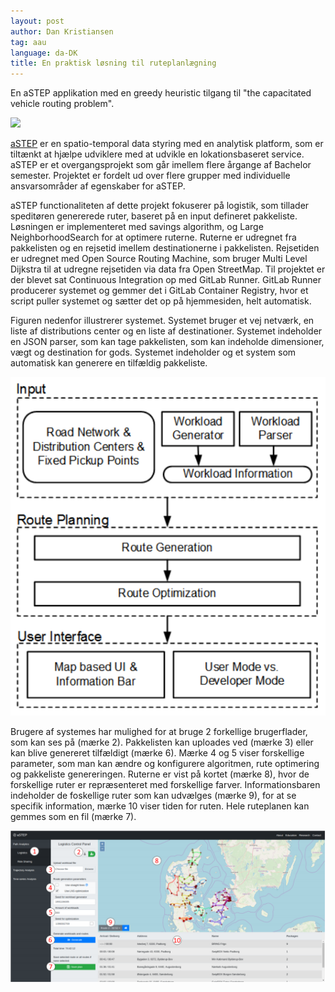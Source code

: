 ```yaml
---
layout: post
author: Dan Kristiansen
tag: aau
language: da-DK
title: En praktisk løsning til ruteplanlægning
---
```


En aSTEP applikation med en greedy heuristic tilgang til "the capacitated vehicle routing problem".

<img src="https://astep.cs.aau.dk/assets/img/framework.svg" class="img-fluid">


<a href="https://astep.cs.aau.dk">aSTEP</a> er en spatio-temporal data styring med en analytisk platform, som er tiltænkt at hjælpe udviklere med at udvikle en lokationsbaseret service. aSTEP er et overgangsprojekt som går imellem flere årgange af Bachelor semester. Projektet er fordelt ud over flere grupper med individuelle ansvarsområder af egenskaber for aSTEP.

aSTEP functionaliteten af dette projekt fokuserer på logistik, som tillader speditøren genererede ruter, baseret på en input defineret pakkeliste. Løsningen er implementeret med savings algorithm, og Large NeighborhoodSearch for at optimere ruterne. Ruterne er udregnet fra pakkelisten og en rejsetid imellem destinationerne i pakkelisten. Rejsetiden er udregnet med Open Source Routing Machine, som bruger Multi Level Dijkstra til at udregne rejsetiden via data fra Open StreetMap. Til projektet er der blevet sat Continuous Integration op med GitLab Runner. GitLab Runner producerer systemet og gemmer det i GitLab Container Registry, hvor et script puller systemet og sætter det op på hjemmesiden, helt automatisk.

Figuren nedenfor illustrerer systemet. Systemet bruger et vej netværk, en liste af distributions center og en liste af destinationer. Systemet indeholder en JSON parser, som kan tage pakkelisten, som kan indeholde dimensioner, vægt og destination for gods. Systemet indeholder og et system som automatisk kan generere en tilfældig pakkeliste.

<img src="/images/SystemOverview.png" class="img-fluid">

Brugere af systemes har mulighed for at bruge 2 forkellige brugerflader, som kan ses på (mærke 2). Pakkelisten kan uploades ved (mærke 3) eller kan blive genereret tilfældigt (mærke 6). Mærke 4 og 5 viser forskellige parameter, som man kan ændre og konfigurere algoritmen, rute optimering og pakkeliste genereringen. Ruterne er vist på kortet (mærke 8), hvor de forskellige ruter er repræsenteret med forskellige farver. Informationsbaren indeholder de foskellige ruter som kan udvælges (mærke 9), for at se specifik information, mærke 10 viser tiden for ruten. Hele ruteplanen kan gemmes som en fil (mærke 7).

<img src="/images/Interface.png" class="img-fluid">

